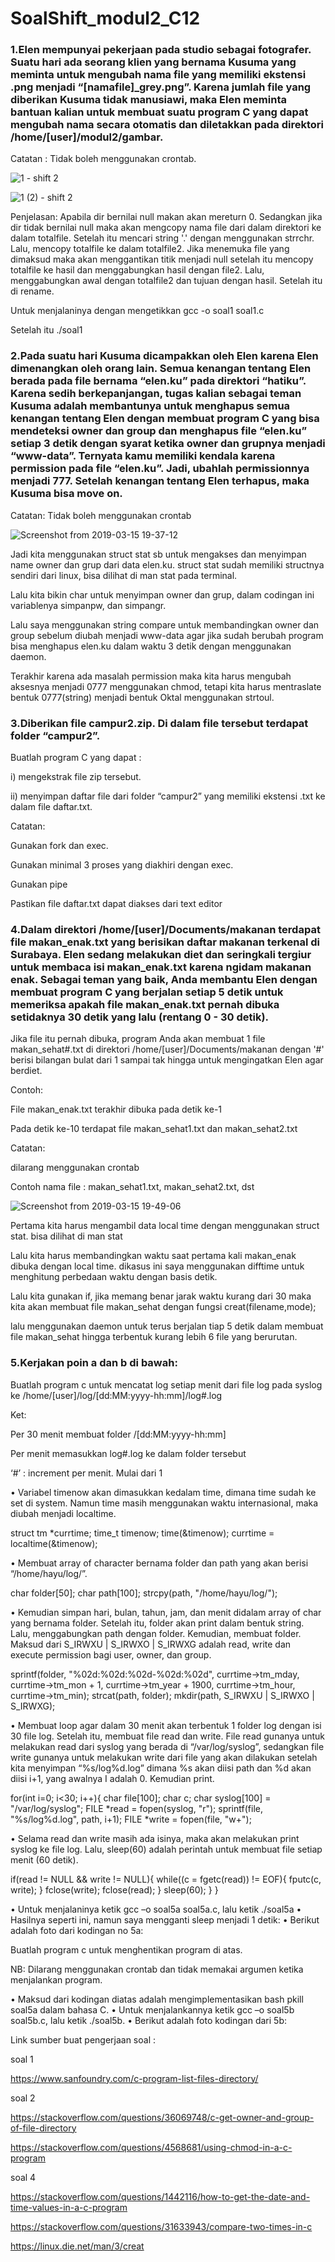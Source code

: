 # SoalShift_modul2_C12


### 1.Elen mempunyai pekerjaan pada studio sebagai fotografer. Suatu hari ada seorang klien yang bernama Kusuma yang meminta untuk mengubah nama file yang memiliki ekstensi .png menjadi “[namafile]_grey.png”. Karena jumlah file yang diberikan Kusuma tidak manusiawi, maka Elen meminta bantuan kalian untuk membuat suatu program C yang dapat mengubah nama secara otomatis dan diletakkan pada direktori /home/[user]/modul2/gambar.

Catatan : Tidak boleh menggunakan crontab.

![1 - shift 2](https://user-images.githubusercontent.com/47876805/54426523-abfac080-474a-11e9-81c3-ba44555f495f.png)

![1 (2) - shift 2](https://user-images.githubusercontent.com/47876805/54426528-aef5b100-474a-11e9-8f03-75fc98b6952d.png)

Penjelasan:
Apabila dir bernilai null makan akan mereturn 0. Sedangkan jika dir tidak bernilai null maka akan mengcopy nama file dari dalam direktori ke dalam totalfile. Setelah itu mencari string '.' dengan menggunakan strrchr. Lalu, mencopy totalfile ke dalam totalfile2. Jika menemuka file yang dimaksud maka akan menggantikan titik menjadi null setelah itu mencopy totalfile ke hasil dan menggabungkan hasil dengan file2. Lalu, menggabungkan awal dengan totalfile2 dan tujuan dengan hasil. Setelah itu di rename.

Untuk menjalaninya dengan mengetikkan 
gcc -o soal1 soal1.c

Setelah itu
./soal1

### 2.Pada suatu hari Kusuma dicampakkan oleh Elen karena Elen dimenangkan oleh orang lain. Semua kenangan tentang Elen berada pada file bernama “elen.ku” pada direktori “hatiku”. Karena sedih berkepanjangan, tugas kalian sebagai teman Kusuma adalah membantunya untuk menghapus semua kenangan tentang Elen dengan membuat program C yang bisa mendeteksi owner dan group dan menghapus file “elen.ku” setiap 3 detik dengan syarat ketika owner dan grupnya menjadi “www-data”. Ternyata kamu memiliki kendala karena permission pada file “elen.ku”. Jadi, ubahlah permissionnya menjadi 777. Setelah kenangan tentang Elen terhapus, maka Kusuma bisa move on.

Catatan: Tidak boleh menggunakan crontab

![Screenshot from 2019-03-15 19-37-12](https://user-images.githubusercontent.com/34019306/54413701-3cc0a480-4729-11e9-98c2-da0dee5f0794.png)

Jadi kita menggunakan struct stat sb untuk mengakses dan menyimpan name owner dan grup dari data elen.ku.
struct stat sudah memiliki structnya sendiri dari linux, bisa dilihat di man stat pada terminal.

Lalu kita bikin char untuk menyimpan owner dan grup, dalam codingan ini variablenya simpanpw, dan simpangr.

Lalu saya menggunakan string compare untuk membandingkan owner dan group sebelum diubah menjadi www-data agar jika sudah berubah program bisa menghapus elen.ku dalam waktu 3 detik dengan menggunakan daemon.

Terakhir karena ada masalah permission maka kita harus mengubah aksesnya menjadi 0777 menggunakan chmod, tetapi kita harus mentraslate bentuk 0777(string) menjadi bentuk Oktal menggunakan strtoul.




### 3.Diberikan file campur2.zip. Di dalam file tersebut terdapat folder “campur2”. 
Buatlah program C yang dapat :

i)  mengekstrak file zip tersebut.

ii) menyimpan daftar file dari folder “campur2” yang memiliki ekstensi .txt ke dalam file daftar.txt.

Catatan:

Gunakan fork dan exec.

Gunakan minimal 3 proses yang diakhiri dengan exec.

Gunakan pipe

Pastikan file daftar.txt dapat diakses dari text editor

### 4.Dalam direktori /home/[user]/Documents/makanan terdapat file makan_enak.txt yang berisikan daftar makanan terkenal di Surabaya. Elen sedang melakukan diet dan seringkali tergiur untuk membaca isi makan_enak.txt karena ngidam makanan enak. Sebagai teman yang baik, Anda membantu Elen dengan membuat program C yang berjalan setiap 5 detik untuk memeriksa apakah file makan_enak.txt pernah dibuka setidaknya 30 detik yang lalu (rentang 0 - 30 detik).
Jika file itu pernah dibuka, program Anda akan membuat 1 file makan_sehat#.txt di direktori /home/[user]/Documents/makanan dengan '#' berisi bilangan bulat dari 1 sampai tak hingga untuk mengingatkan Elen agar berdiet.

Contoh:

File makan_enak.txt terakhir dibuka pada detik ke-1

Pada detik ke-10 terdapat file makan_sehat1.txt dan makan_sehat2.txt

Catatan:

dilarang menggunakan crontab

Contoh nama file : makan_sehat1.txt, makan_sehat2.txt, dst

![Screenshot from 2019-03-15 19-49-06](https://user-images.githubusercontent.com/34019306/54413845-c1132780-4729-11e9-835c-f5fb04ce8757.png)

Pertama kita harus mengambil data local time dengan menggunakan struct stat. bisa dilihat di man stat

Lalu kita harus membandingkan waktu saat pertama kali makan_enak dibuka dengan local time. dikasus ini saya menggunakan difftime untuk menghitung perbedaan waktu dengan basis  detik.

Lalu kita gunakan if, jika memang benar jarak waktu kurang dari 30 maka kita akan membuat file makan_sehat dengan fungsi creat(filename,mode);

lalu menggunakan daemon untuk terus berjalan tiap 5 detik dalam membuat file makan_sehat hingga terbentuk kurang lebih 6 file yang berurutan.






### 5.Kerjakan poin a dan b di bawah:
Buatlah program c untuk mencatat log setiap menit dari file log pada syslog ke /home/[user]/log/[dd:MM:yyyy-hh:mm]/log#.log

Ket:

Per 30 menit membuat folder /[dd:MM:yyyy-hh:mm]

Per menit memasukkan log#.log ke dalam folder tersebut

‘#’ : increment per menit. Mulai dari 1

•	Variabel timenow akan dimasukkan kedalam time, dimana time sudah ke set di system. Namun time masih menggunakan waktu internasional, maka diubah menjadi localtime.

struct tm *currtime;
time_t timenow;
time(&timenow);
currtime = localtime(&timenow);

•	Membuat array of character bernama folder dan path yang akan berisi “/home/hayu/log/”.

char folder[50];
char path[100];
strcpy(path, "/home/hayu/log/");

•	Kemudian simpan hari, bulan, tahun, jam, dan menit didalam array of char yang bernama folder. Setelah itu, folder akan print dalam bentuk string. Lalu, menggabungkan path dengan folder. Kemudian, membuat folder. Maksud dari S_IRWXU | S_IRWXO | S_IRWXG adalah read, write dan execute permission bagi user, owner, dan group.

sprintf(folder, "%02d:%02d:%02d-%02d:%02d", currtime->tm_mday, currtime->tm_mon + 1, currtime->tm_year + 1900, currtime->tm_hour, currtime->tm_min);
strcat(path, folder);
mkdir(path, S_IRWXU | S_IRWXO | S_IRWXG);

•	Membuat loop agar dalam 30 menit akan terbentuk 1 folder log dengan isi 30 file log. Setelah itu, membuat file read dan write. File read gunanya untuk melakukan read dari syslog yang berada di “/var/log/syslog”, sedangkan file write gunanya untuk melakukan write dari file yang akan dilakukan setelah kita menyimpan “%s/log%d.log” dimana %s akan diisi path dan %d akan diisi i+1, yang awalnya I adalah 0. Kemudian print. 

for(int i=0; i<30; i++){
char file[100];
char c;
char syslog[100] = "/var/log/syslog";
FILE *read = fopen(syslog, "r");
sprintf(file, "%s/log%d.log", path, i+1);
FILE *write = fopen(file, "w+");

•	Selama read dan write masih ada isinya, maka akan melakukan print syslog ke file log. Lalu, sleep(60) adalah perintah untuk membuat file setiap menit (60 detik).

if(read != NULL && write != NULL){
while((c = fgetc(read))  != EOF){
fputc(c, write);
}
fclose(write);
      fclose(read);
            }
      sleep(60);
        }
    }
    
•	Untuk menjalaninya ketik gcc –o soal5a soal5a.c, lalu ketik ./soal5a
•	Hasilnya seperti ini, namun saya mengganti sleep menjadi 1 detik:
•	Berikut adalah foto dari kodingan no 5a:


Buatlah program c untuk menghentikan program di atas.

NB: Dilarang menggunakan crontab dan tidak memakai argumen ketika menjalankan program.

•	Maksud dari kodingan diatas adalah mengimplementasikan bash pkill soal5a dalam bahasa C.
•	Untuk menjalankannya ketik gcc –o soal5b soal5b.c, lalu ketik ./soal5b. 
•	Berikut adalah foto kodingan dari 5b:




Link sumber buat pengerjaan soal :

soal 1

https://www.sanfoundry.com/c-program-list-files-directory/

soal 2

https://stackoverflow.com/questions/36069748/c-get-owner-and-group-of-file-directory

https://stackoverflow.com/questions/4568681/using-chmod-in-a-c-program

soal 4

https://stackoverflow.com/questions/1442116/how-to-get-the-date-and-time-values-in-a-c-program

https://stackoverflow.com/questions/31633943/compare-two-times-in-c

https://linux.die.net/man/3/creat





